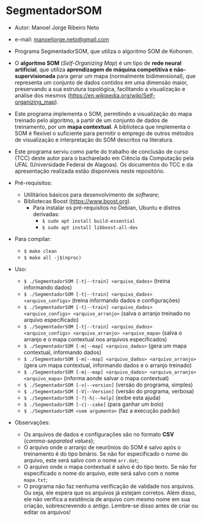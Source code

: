 # SegmentadorSOM
* Autor: Manoel Jorge Ribeiro Neto
* e-mail: manoeljorge.neto@gmail.com
* Programa SegmentadorSOM, que utiliza o algoritmo SOM de Kohonen.


* O **algoritmo SOM** (_Self-Organizing Map_) é um tipo de **rede neural artificial**, que utiliza **aprendizagem de
  máquina competitiva e não-supervisionada** para gerar um mapa (normalmente bidimensional), que representa um conjunto
  de dados contidos em uma dimensão maior, preservando a sua estrutura topológica, facilitando a visualização e análise
  dos mesmos (https://en.wikipedia.org/wiki/Self-organizing_map).
* Este programa implementa o SOM, permitindo a visualização do mapa treinado pelo algoritmo, a partir de um conjunto de
  dados de treinamento, por um **mapa contextual**. A biblioteca que implementa o SOM é flexível o suficiente para
  permitir o emprego de outros métodos de visualização e interpretação do SOM descritos na literatura.
* Este programa serviu como parte do trabalho de conclusão de curso (TCC) deste autor para o bacharelado em Ciência da
  Computação pela UFAL (Universidade Federal de Alagoas). Os documentos do TCC e da apresentação realizada estão
  disponíveis neste repositório.


* Pré-requisitos:
  * Utilitários básicos para desenvolvimento de _software_;
  * Bibliotecas Boost (https://www.boost.org).
    * Para instalar os pré-requisitos no Debian, Ubuntu e distros derivadas:
      * `$ sudo apt install build-essential`
      * `$ sudo apt install libboost-all-dev`


* Para compilar:
  * `$ make clean`
  * `$ make all -j$(nproc)`


* Uso:
  * `$ ./SegmentadorSOM [-t|--train] <arquivo_dados>` (treina informando dados)
  * `$ ./SegmentadorSOM [-t|--train] <arquivo_dados> <arquivo_configs>` (treina informando dados e configurações)
  * `$ ./SegmentadorSOM [-t|--train] <arquivo_dados> <arquivo_configs> <arquivo_arranjo>` (salva o arranjo treinado no arquivo especificado)
  * `$ ./SegmentadorSOM [-t|--train] <arquivo_dados> <arquivo_configs> <arquivo_arranjo> <arquivo_mapa>` (salva o arranjo e o mapa contextual nos arquivos especificados)
  * `$ ./SegmentadorSOM [-m|--map] <arquivo_dados>` (gera um mapa contextual, informando dados)
  * `$ ./SegmentadorSOM [-m|--map] <arquivo_dados> <arquivo_arranjo>` (gera um mapa contextual, informando dados e o arranjo treinado)
  * `$ ./SegmentadorSOM [-m|--map] <arquivo_dados> <arquivo_arranjo> <arquivo_mapa>` (informa aonde salvar o mapa contextual)
  * `$ ./SegmentadorSOM [-v|--version]` (versão do programa, simples)
  * `$ ./SegmentadorSOM [-V|--Version]` (versão do programa, verbosa)
  * `$ ./SegmentadorSOM [-?|-h|--help]` (exibe esta ajuda)
  * `$ ./SegmentadorSOM [-c|--cake]` (para ganhar um bolo)
  * `$ ./SegmentadorSOM <sem argumento>` (faz a execução padrão)


* Observações:
  * Os arquivos de dados e configurações são no formato **CSV** (_comma-separated values_);
  * O arquivo onde o arranjo de neurônios do SOM é salvo após o treinamento é do tipo binário. Se não for especificado o
    nome do arquivo, este será salvo com o nome `arr.dat`;
  * O arquivo onde o mapa contextual é salvo é do tipo texto. Se não for especificado o nome do arquivo, este será salvo
    com o nome `mapa.txt`;
  * O programa não faz nenhuma verificação de validade nos arquivos. Ou seja, ele espera que os arquivos já estejam
    corretos. Além disso, ele não verifica a existência de arquivo com mesmo nome em sua criação, sobrescrevendo o
    antigo. Lembre-se disso antes de criar ou editar os arquivos!
